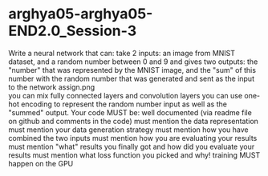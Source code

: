 # arghya05-arghya05-END2.0_Session-3

Write a neural network that can:
take 2 inputs:
an image from MNIST dataset, and
a random number between 0 and 9
and gives two outputs:
the "number" that was represented by the MNIST image, and
the "sum" of this number with the random number that was generated and sent as the input to the network
assign.png     
you can mix fully connected layers and convolution layers
you can use one-hot encoding to represent the random number input as well as the "summed" output. 
Your code MUST be:
well documented (via readme file on github and comments in the code)
must mention the data representation
must mention your data generation strategy
must mention how you have combined the two inputs
must mention how you are evaluating your results
must mention "what" results you finally got and how did you evaluate your results
must mention what loss function you picked and why!
training MUST happen on the GPU
